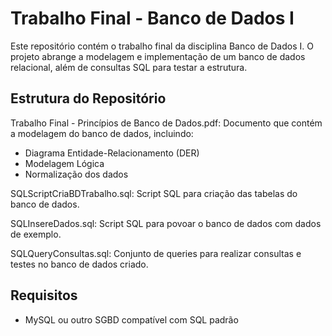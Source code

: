 # Trabalho Final - Banco de Dados I
Este repositório contém o trabalho final da disciplina Banco de Dados I. O projeto abrange a modelagem e implementação de um banco de dados relacional, além de consultas SQL para testar a estrutura.

## Estrutura do Repositório
Trabalho Final - Princípios de Banco de Dados.pdf: Documento que contém a modelagem do banco de dados, incluindo:
- Diagrama Entidade-Relacionamento (DER)
- Modelagem Lógica
- Normalização dos dados

SQLScriptCriaBDTrabalho.sql: Script SQL para criação das tabelas do banco de dados.

SQLInsereDados.sql: Script SQL para povoar o banco de dados com dados de exemplo.

SQLQueryConsultas.sql: Conjunto de queries para realizar consultas e testes no banco de dados criado.

## Requisitos
- MySQL ou outro SGBD compatível com SQL padrão
